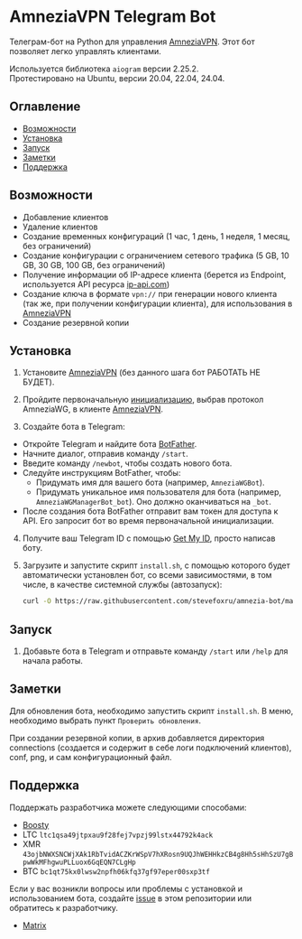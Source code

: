 # AmneziaVPN Telegram Bot

Телеграм-бот на Python для управления [AmneziaVPN](https://github.com/amnezia-vpn/amnezia-client). Этот бот позволяет легко управлять клиентами.  

Используется библиотека `aiogram` версии 2.25.2.  
Протестировано на Ubuntu, версии 20.04, 22.04, 24.04.

## Оглавление

- [Возможности](#возможности)
- [Установка](#установка)
- [Запуск](#запуск)
- [Заметки](#заметки)
- [Поддержка](#поддержка)

## Возможности

- Добавление клиентов
- Удаление клиентов
- Создание временных конфигураций (1 час, 1 день, 1 неделя, 1 месяц, без ограничений)
- Создание конфигурации с ограничением сетевого трафика (5 GB, 10 GB, 30 GB, 100 GB, без ограничений)
- Получение информации об IP-адресе клиента (берется из Endpoint, используется API ресурса [ip-api.com](http://ip-api.com))
- Создание ключа в формате `vpn://` при генерации нового клиента (так же, при получении конфигурации клиента), для использования в [AmneziaVPN](https://github.com/amnezia-vpn/amnezia-client)
- Создание резервной копии

## Установка

1. Установите [AmneziaVPN](https://github.com/amnezia-vpn/amnezia-client) (без данного шага бот РАБОТАТЬ НЕ БУДЕТ).
2. Пройдите первоначальную [инициализацию](https://docs.amnezia.org/ru/documentation/instructions/install-vpn-on-server/), выбрав протокол AmneziaWG, в клиенте [AmneziaVPN](https://github.com/amnezia-vpn/amnezia-client).

3. Создайте бота в Telegram:

- Откройте Telegram и найдите бота [BotFather](https://t.me/BotFather).
- Начните диалог, отправив команду `/start`.
- Введите команду `/newbot`, чтобы создать нового бота.
- Следуйте инструкциям BotFather, чтобы:
    - Придумать имя для вашего бота (например, `AmneziaWGBot`).
    - Придумать уникальное имя пользователя для бота (например, `AmneziaWGManagerBot_bot`). Оно должно оканчиваться на `_bot`.
- После создания бота BotFather отправит вам токен для доступа к API. Его запросит бот во время первоначальной инициализации.

4. Получите ваш Telegram ID с помощью [Get My ID](https://t.me/getmyid_bot), просто написав боту. 

5. Загрузите и запустите скрипт `install.sh`, с помощью которого будет автоматически установлен бот, со всеми зависимостями, в том числе, в качестве системной службы (автозапуск):

    ```bash
    curl -O https://raw.githubusercontent.com/stevefoxru/amnezia-bot/main/install.sh && chmod +x install.sh && ./install.sh
    ```

## Запуск

1. Добавьте бота в Telegram и отправьте команду `/start` или `/help` для начала работы.

## Заметки

Для обновления бота, необходимо запустить скрипт `install.sh`. В меню, необходимо выбрать пункт `Проверить обновления`.

При создании резервной копии, в архив добавляется директория connections (создается и содержит в себе логи подключений клиентов), conf, png, и сам конфигурационный файл. 

## Поддержка

Поддержать разработчика можете следующими способами:
- [Boosty](https://boosty.to/jb-selfcompany/donate)
- LTC `ltc1qsa49jtpxau9f28fej7vpzj99lstx44792k4ack`
- XMR `43ojbNWXSNCWjXAk1RbTvidACZKrWSpV7hXRosn9UQJhWEHHkzCB4g8Hh5sHhSzU7gBpwWkMFhgwuPLLuox6GqEQN7CLgHp`
- BTC `bc1qt75kx0lwsw2npfh06kfq37gf97eper00sxp3tf` 

Если у вас возникли вопросы или проблемы с установкой и использованием бота, создайте [issue](https://github.com/JB-SelfCompany/awg-docker-bot/issues) в этом репозитории или обратитесь к разработчику.

- [Matrix](https://matrix.to/#/@jack_benq:shd.company)
